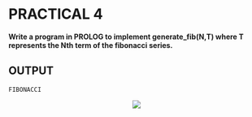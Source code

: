# PRACTICAL 4
**Write a program in PROLOG to implement generate_fib(N,T) where T represents the Nth term of the fibonacci series.**

## OUTPUT

`FIBONACCI`
<p align="center">
<img src="https://user-images.githubusercontent.com/68191677/218272234-f97c67a6-594f-4eb4-b52c-df626ac95466.png"  />
</p>